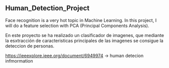 ## Human_Detection_Project

Face recognition is a very hot topic in Machine Learning. In this project, I will do a feature selection with PCA (Principal Components Analysis).

En este proyecto se ha realizado un clasificador de imagenes, que mediante la esxtracción de caracteristicas principales de las imagenes se consigue la deteccion de personas.

https://ieeexplore.ieee.org/document/6949974 -> human detecion infmormation
